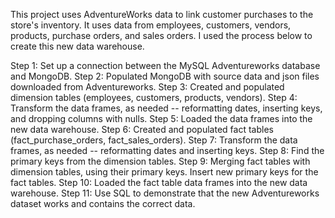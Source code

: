This project uses AdventureWorks data to link customer purchases to the store's inventory.
It uses data from employees, customers, vendors, products, purchase orders, and sales orders.
I used the process below to create this new data warehouse. 

Step 1: Set up a connection between the MySQL Adventureworks database and MongoDB.
Step 2: Populated MongoDB with source data and json files downloaded from Adventureworks.
Step 3: Created and populated dimension tables (employees, customers, products, vendors).
Step 4: Transform the data frames, as needed -- reformatting dates, inserting keys, and dropping columns with nulls.
Step 5: Loaded the data frames into the new data warehouse.
Step 6: Created and populated fact tables (fact_purchase_orders, fact_sales_orders). 
Step 7: Transform the data frames, as needed -- reformatting dates and inserting keys.
Step 8: Find the primary keys from the dimension tables.
Step 9: Merging fact tables with dimension tables, using their primary keys. Insert new primary keys for the fact tables.
Step 10: Loaded the fact table data frames into the new data warehouse.
Step 11: Use SQL to demonstrate that the new Adventureworks dataset works and contains the correct data.
